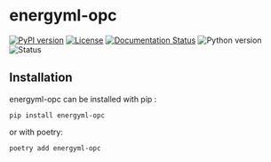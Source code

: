 <!--
Copyright (c) 2022-2023 Geosiris.
SPDX-License-Identifier: Apache-2.0
-->
energyml-opc
==============

[![PyPI version](https://badge.fury.io/py/energyml-opc.svg)](https://badge.fury.io/py/energyml-opc)
[![License](https://img.shields.io/pypi/l/energyml-opc)](https://github.com/geosiris-technologies/geosiris-technologies/blob/main/energyml-opc/LICENSE)
[![Documentation Status](https://readthedocs.org/projects/geosiris-technologies/badge/?version=latest)](https://geosiris-technologies.readthedocs.io/en/latest/?badge=latest)
![Python version](https://img.shields.io/pypi/pyversions/energyml-opc)
![Status](https://img.shields.io/pypi/status/energyml-opc)




Installation
------------

energyml-opc can be installed with pip : 

```console
pip install energyml-opc
```

or with poetry: 
```console
poetry add energyml-opc
```
